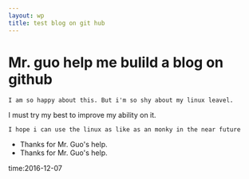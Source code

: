 ```yaml
---
layout: wp
title: test blog on git hub
---
```


# Mr. guo help me bulild a blog on github


	I am so happy about this. But i'm so shy about my linux leavel.

I must try my best to improve my ability on it.

         
	I hope i can use the linux as like as an monky in the near future

* Thanks for Mr. Guo's help.
* Thanks for Mr. Guo's help.



time:2016-12-07
